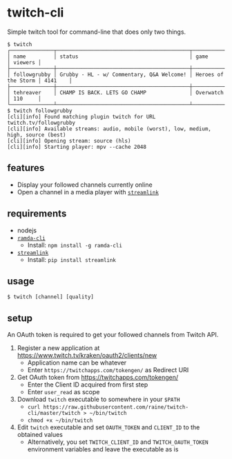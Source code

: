 # twitch-cli

Simple twitch tool for command-line that does only two things.

```
$ twitch
┌──────────────┬───────────────────────────────────────────┬─────────────────────┬─────────┐
│ name         │ status                                    │ game                │ viewers │
├──────────────┼───────────────────────────────────────────┼─────────────────────┼─────────┤
│ followgrubby │ Grubby - HL - w/ Commentary, Q&A Welcome! │ Heroes of the Storm │ 4141    │
├──────────────┼───────────────────────────────────────────┼─────────────────────┼─────────┤
│ tehreaver    │ CHAMP IS BACK. LETS GO CHAMP              │ Overwatch           │ 110     │
└──────────────┴───────────────────────────────────────────┴─────────────────────┴─────────┘
$ twitch followgrubby
[cli][info] Found matching plugin twitch for URL twitch.tv/followgrubby
[cli][info] Available streams: audio, mobile (worst), low, medium, high, source (best)
[cli][info] Opening stream: source (hls)
[cli][info] Starting player: mpv --cache 2048
```

## features

- Display your followed channels currently online
- Open a channel in a media player with [`streamlink`][streamlink]

## requirements

- nodejs
- [`ramda-cli`][ramda-cli]
  - Install: `npm install -g ramda-cli`
- [`streamlink`][streamlink]
  - Install: `pip install streamlink`

## usage

`$ twitch [channel] [quality]`

## setup

An OAuth token is required to get your followed channels from Twitch API.

1. Register a new application at https://www.twitch.tv/kraken/oauth2/clients/new
    - Application name can be whatever
    - Enter `https://twitchapps.com/tokengen/` as Redirect URI
2. Get OAuth token from https://twitchapps.com/tokengen/
    - Enter the Client ID acquired from first step
    - Enter `user_read` as scope
4. Download `twitch` executable to somewhere in your `$PATH`
    - `curl https://raw.githubusercontent.com/raine/twitch-cli/master/twitch > ~/bin/twitch`
    - `chmod +x ~/bin/twitch`
3. Edit `twitch` executable and set `OAUTH_TOKEN` and `CLIENT_ID` to the
   obtained values
    - Alternatively, you set `TWITCH_CLIENT_ID` and `TWITCH_OAUTH_TOKEN`
      environment variables and leave the executable as is

[streamlink]: https://streamlink.github.io
[ramda-cli]: https://github.com/raine/ramda-cli
